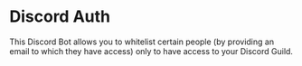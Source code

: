 # Discord Auth

This Discord Bot allows you to whitelist certain people (by providing an email to which they have access) only to have access to your Discord Guild.